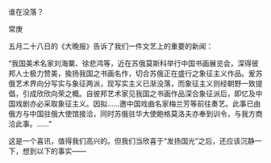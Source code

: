 谁在没落？

常庚　　

  

五月二十八日的《大晚报》告诉了我们一件文艺上的重要的新闻：

  

“我国美术名家刘海粟、徐悲鸿等，近在苏俄莫斯科举行中国书画展览会，深得彼邦人士极力赞美，揄扬我国之书画名作，切合苏俄正在盛行之象征主义作品。爰苏俄艺术界向分写实与象征两派，现写实主义已渐没落，而象征主义则经朝野一致提倡，引成欣欣向荣之概。自彼邦艺术家见我国之书画作品深合象征派后，即忆及中国戏剧亦必采取象征主义。因拟……邀中国戏曲名家梅兰芳等前往奏艺。此事已由俄方与中国驻俄大使馆接洽，同时苏俄驻华大使鲍格莫洛夫亦奉到训令，与我方商洽此事。……”

  

这是一个喜讯，值得我们高兴的。但我们当欣喜于“发扬国光”之后，还应该沉静一下，想到以下的事实——